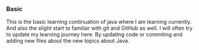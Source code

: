 ### Basic
This is the basic learning continuation of java where I am learning currently. 
And also the slight start to familiar with git and GitHub as well.
I will often try to update my learning journey here. 
By updating code or commiting and adding new files about the new topics about Java.
